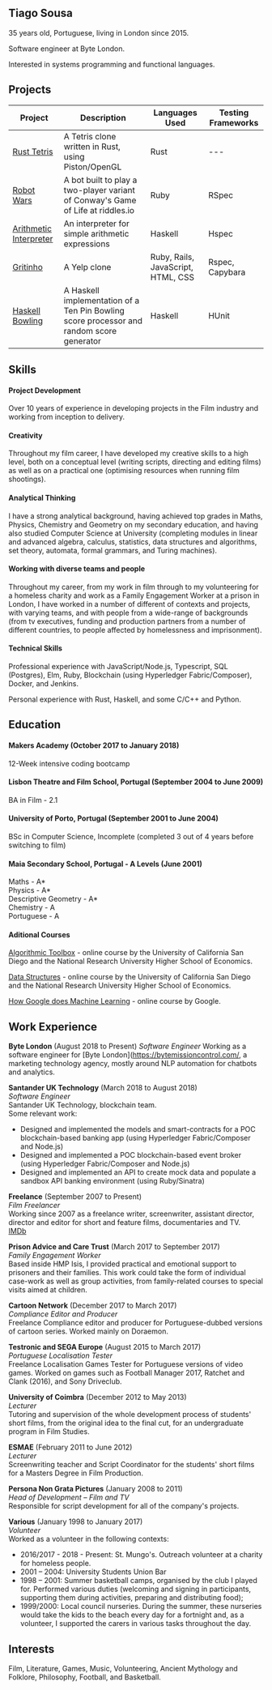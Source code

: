 ## Tiago Sousa

35 years old, Portuguese, living in London since 2015.

Software engineer at Byte London.

Interested in systems programming and functional languages.

## Projects

| Project                                                                                     | Description                                                                              | Languages Used                     | Testing Frameworks |
| ------------------------------------------------------------------------------------------- | ---------------------------------------------------------------------------------------- | ---------------------------------- | ------------------ |
| [Rust Tetris](https://github.com/Eustaquio122/rust-tetris)                                  | A Tetris clone written in Rust, using Piston/OpenGL                                      | Rust                               | ---                |
| [Robot Wars](https://github.com/SuzanneHuldt/robot-wars)                                    | A bot built to play a two-player variant of Conway's Game of Life at riddles.io          | Ruby                               | RSpec              |
| [Arithmetic Interpreter](https://github.com/Eustaquio122/Arithmetic-Expression-Interpreter) | An interpreter for simple arithmetic expressions                                         | Haskell                            | Hspec              |
| [Gritinho](https://github.com/somemarsupials/gritinho)                                      | A Yelp clone                                                                             | Ruby, Rails, JavaScript, HTML, CSS | Rspec, Capybara    |
| [Haskell Bowling](https://github.com/Eustaquio122/Haskell-Bowling)                          | A Haskell implementation of a Ten Pin Bowling score processor and random score generator | Haskell                            | HUnit              |

## Skills

#### Project Development

Over 10 years of experience in developing projects in the Film industry and working from inception to delivery.

#### Creativity

Throughout my film career, I have developed my creative skills to a high level, both on a conceptual level (writing scripts, directing and editing films) as well as on a practical one (optimising resources when running film shootings).

#### Analytical Thinking

I have a strong analytical background, having achieved top grades in Maths, Physics, Chemistry and Geometry on my secondary education, and having also studied Computer Science at University (completing modules in linear and advanced algebra, calculus, statistics, data structures and algorithms, set theory, automata, formal grammars, and Turing machines).

#### Working with diverse teams and people

Throughout my career, from my work in film through to my volunteering for a homeless charity and work as a Family Engagement Worker at a prison in London, I have worked in a number of different of contexts and projects, with varying teams, and with people from a wide-range of backgrounds (from tv executives, funding and production partners from a number of different countries, to people affected by homelessness and imprisonment).

#### Technical Skills

Professional experience with JavaScript/Node.js, Typescript, SQL (Postgres), Elm, Ruby, Blockchain (using Hyperledger Fabric/Composer), Docker, and Jenkins.

Personal experience with Rust, Haskell, and some C/C++ and Python.

## Education

#### Makers Academy (October 2017 to January 2018)

12-Week intensive coding bootcamp

#### Lisbon Theatre and Film School, Portugal (September 2004 to June 2009)

BA in Film - 2.1

#### University of Porto, Portugal (September 2001 to June 2004)

BSc in Computer Science, Incomplete (completed 3 out of 4 years before switching to film)

#### Maia Secondary School, Portugal - A Levels (June 2001)

Maths - A\*  
Physics - A\*  
Descriptive Geometry - A\*  
Chemistry - A  
Portuguese - A

#### Aditional Courses

[Algorithmic Toolbox](https://www.coursera.org/learn/algorithmic-toolbox) - online course by the University of California San Diego and the National Research University Higher School of Economics.

[Data Structures](https://www.coursera.org/learn/data-structures) - online course by the University of California San Diego and the National Research University Higher School of Economics.

[How Google does Machine Learning](https://www.coursera.org/learn/google-machine-learning) - online course by Google.

## Work Experience

**Byte London** (August 2018 to Present)
_Software Engineer_
Working as a software engineer for [Byte London](https://bytemissioncontrol.com/, a marketing technology agency, mostly around NLP automation for chatbots and analytics.

**Santander UK Technology** (March 2018 to August 2018)  
_Software Engineer_  
Santander UK Technology, blockchain team.  
Some relevant work:

- Designed and implemented the models and smart-contracts for a POC blockchain-based banking app (using Hyperledger Fabric/Composer and Node.js)
- Designed and implemented a POC blockchain-based event broker (using Hyperledger Fabric/Composer and Node.js)
- Designed and implemented an API to create mock data and populate a sandbox API banking environment (using Ruby/Sinatra)

**Freelance** (September 2007 to Present)  
_Film Freelancer_  
Working since 2007 as a freelance writer, screenwriter, assistant director, director and editor for short and feature films, documentaries and TV.  
[IMDb](http://www.imdb.com/name/nm2617086/)

**Prison Advice and Care Trust** (March 2017 to September 2017)  
_Family Engagement Worker_  
Based inside HMP Isis, I provided practical and emotional support to prisoners and their families. This work could take the form of individual case-work as well as group activities, from family-related courses to special visits aimed at children.

**Cartoon Network** (December 2017 to March 2017)  
_Compliance Editor and Producer_  
Freelance Compliance editor and producer for Portuguese-dubbed versions of cartoon series. Worked mainly on Doraemon.

**Testronic and SEGA Europe** (August 2015 to March 2017)  
_Portuguese Localisation Tester_  
Freelance Localisation Games Tester for Portuguese versions of video games. Worked on games such as Football Manager 2017, Ratchet and Clank (2016), and Sony Driveclub.

**University of Coimbra** (December 2012 to May 2013)  
_Lecturer_  
Tutoring and supervision of the whole development process of students' short films, from the original idea to the final cut, for an undergraduate program in Film Studies.

**ESMAE** (February 2011 to June 2012)  
_Lecturer_  
Screenwriting teacher and Script Coordinator for the students' short films for a Masters Degree in Film Production.

**Persona Non Grata Pictures** (January 2008 to 2011)  
_Head of Development – Film and TV_  
Responsible for script development for all of the company's projects.

**Various** (January 1998 to January 2017)  
_Volunteer_  
Worked as a volunteer in the following contexts:

- 2016/2017 - 2018 - Present: St. Mungo's. Outreach volunteer at a charity for homeless people.
- 2001 – 2004: University Students Union Bar
- 1998 – 2001: Summer basketball camps, organised by the club I played for. Performed various duties (welcoming and signing in participants, supporting them during activities, preparing and distributing food);
- 1999/2000: Local council nurseries. During the summer, these nurseries would take the kids to the beach every day for a fortnight and, as a volunteer, I supported the carers in various tasks throughout the day.

## Interests

Film, Literature, Games, Music, Volunteering, Ancient Mythology and Folklore, Philosophy, Football, and Basketball.
